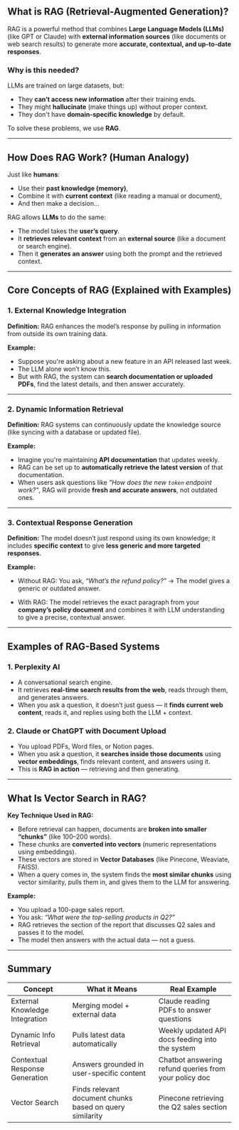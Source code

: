 ## **What is RAG (Retrieval-Augmented Generation)?**

RAG is a powerful method that combines **Large Language Models (LLMs)** (like GPT or Claude) with **external information sources** (like documents or web search results) to generate more **accurate, contextual, and up-to-date responses**.

### Why is this needed?

LLMs are trained on large datasets, but:

* They **can’t access new information** after their training ends.
* They might **hallucinate** (make things up) without proper context.
* They don't have **domain-specific knowledge** by default.

To solve these problems, we use **RAG**.

---

## **How Does RAG Work? (Human Analogy)**

Just like **humans**:

* Use their **past knowledge (memory)**,
* Combine it with **current context** (like reading a manual or document),
* And then make a decision…

RAG allows **LLMs** to do the same:

* The model takes the **user’s query**.
* It **retrieves relevant context** from an **external source** (like a document or search engine).
* Then it **generates an answer** using both the prompt and the retrieved context.

---

## **Core Concepts of RAG (Explained with Examples)**

### 1. **External Knowledge Integration**

**Definition:** RAG enhances the model’s response by pulling in information from outside its own training data.

**Example:**

* Suppose you're asking about a new feature in an API released last week.
* The LLM alone won’t know this.
* But with RAG, the system can **search documentation or uploaded PDFs**, find the latest details, and then answer accurately.

---

### 2. **Dynamic Information Retrieval**

**Definition:** RAG systems can continuously update the knowledge source (like syncing with a database or updated file).

**Example:**

* Imagine you're maintaining **API documentation** that updates weekly.
* RAG can be set up to **automatically retrieve the latest version** of that documentation.
* When users ask questions like *"How does the new `token` endpoint work?"*, RAG will provide **fresh and accurate answers**, not outdated ones.

---

### 3. **Contextual Response Generation**

**Definition:** The model doesn’t just respond using its own knowledge; it includes **specific context** to give **less generic and more targeted responses**.

**Example:**

* Without RAG:
  You ask, *“What’s the refund policy?”*
  → The model gives a generic or outdated answer.

* With RAG:
  The model retrieves the exact paragraph from your **company’s policy document** and combines it with LLM understanding to give a precise, contextual answer.

---

## **Examples of RAG-Based Systems**

### 1. **Perplexity AI**

* A conversational search engine.
* It retrieves **real-time search results from the web**, reads through them, and generates answers.
* When you ask a question, it doesn’t just guess — it **finds current web content**, reads it, and replies using both the LLM + context.

### 2. **Claude or ChatGPT with Document Upload**

* You upload PDFs, Word files, or Notion pages.
* When you ask a question, it **searches inside those documents** using **vector embeddings**, finds relevant content, and answers using it.
* This is **RAG in action** — retrieving and then generating.

---

## **What Is Vector Search in RAG?**

**Key Technique Used in RAG:**

* Before retrieval can happen, documents are **broken into smaller “chunks”** (like 100–200 words).
* These chunks are **converted into vectors** (numeric representations using embeddings).
* These vectors are stored in **Vector Databases** (like Pinecone, Weaviate, FAISS).
* When a query comes in, the system finds the **most similar chunks** using vector similarity, pulls them in, and gives them to the LLM for answering.

**Example:**

* You upload a 100-page sales report.
* You ask: *“What were the top-selling products in Q2?”*
* RAG retrieves the section of the report that discusses Q2 sales and passes it to the model.
* The model then answers with the actual data — not a guess.

---

## Summary 

| Concept                        | What it Means                                            | Real Example                                          |
| ------------------------------ | -------------------------------------------------------- | ----------------------------------------------------- |
| External Knowledge Integration | Merging model + external data                            | Claude reading PDFs to answer questions               |
| Dynamic Info Retrieval         | Pulls latest data automatically                          | Weekly updated API docs feeding into the system       |
| Contextual Response Generation | Answers grounded in user-specific content                | Chatbot answering refund queries from your policy doc |
| Vector Search                  | Finds relevant document chunks based on query similarity | Pinecone retrieving the Q2 sales section              |

